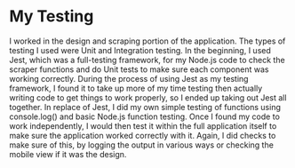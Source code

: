 # My Testing

I worked in the design and scraping portion of the application. The types of testing I used were Unit and Integration testing. In the beginning, I used Jest, which was a full-testing framework, for my Node.js code to check the scraper functions and do Unit tests to make sure each component was working correctly. During the process of using Jest as my testing framework, I found it to take up more of my time testing then actually writing code to get things to work properly, so I ended up taking out Jest all together. In replace of Jest, I did my own simple testing of functions using console.log() and basic Node.js function testing. Once I found my code to work independently, I would then test it within the full application itself to make sure the application worked correctly with it. Again, I did checks to make sure of this, by logging the output in various ways or checking the mobile view if it was the design.
